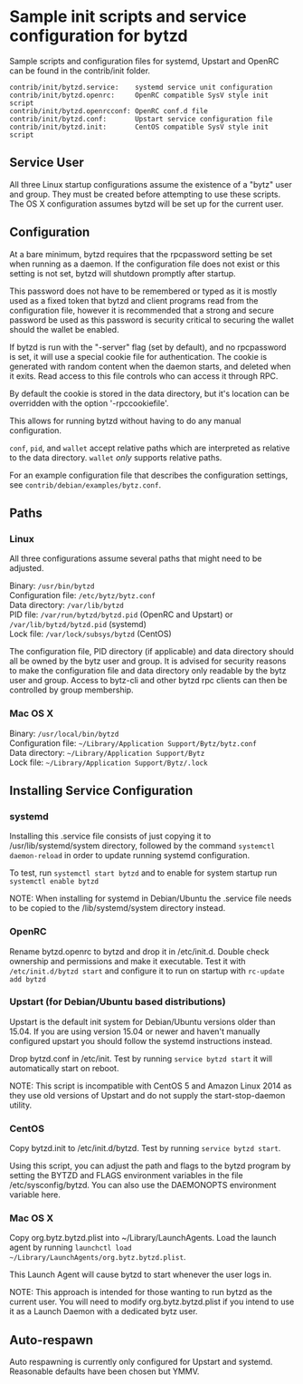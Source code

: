 Sample init scripts and service configuration for bytzd
==========================================================

Sample scripts and configuration files for systemd, Upstart and OpenRC
can be found in the contrib/init folder.

    contrib/init/bytzd.service:    systemd service unit configuration
    contrib/init/bytzd.openrc:     OpenRC compatible SysV style init script
    contrib/init/bytzd.openrcconf: OpenRC conf.d file
    contrib/init/bytzd.conf:       Upstart service configuration file
    contrib/init/bytzd.init:       CentOS compatible SysV style init script

Service User
---------------------------------

All three Linux startup configurations assume the existence of a "bytz" user
and group.  They must be created before attempting to use these scripts.
The OS X configuration assumes bytzd will be set up for the current user.

Configuration
---------------------------------

At a bare minimum, bytzd requires that the rpcpassword setting be set
when running as a daemon.  If the configuration file does not exist or this
setting is not set, bytzd will shutdown promptly after startup.

This password does not have to be remembered or typed as it is mostly used
as a fixed token that bytzd and client programs read from the configuration
file, however it is recommended that a strong and secure password be used
as this password is security critical to securing the wallet should the
wallet be enabled.

If bytzd is run with the "-server" flag (set by default), and no rpcpassword is set,
it will use a special cookie file for authentication. The cookie is generated with random
content when the daemon starts, and deleted when it exits. Read access to this file
controls who can access it through RPC.

By default the cookie is stored in the data directory, but it's location can be overridden
with the option '-rpccookiefile'.

This allows for running bytzd without having to do any manual configuration.

`conf`, `pid`, and `wallet` accept relative paths which are interpreted as
relative to the data directory. `wallet` *only* supports relative paths.

For an example configuration file that describes the configuration settings,
see `contrib/debian/examples/bytz.conf`.

Paths
---------------------------------

### Linux

All three configurations assume several paths that might need to be adjusted.

Binary:              `/usr/bin/bytzd`  
Configuration file:  `/etc/bytz/bytz.conf`  
Data directory:      `/var/lib/bytzd`  
PID file:            `/var/run/bytzd/bytzd.pid` (OpenRC and Upstart) or `/var/lib/bytzd/bytzd.pid` (systemd)  
Lock file:           `/var/lock/subsys/bytzd` (CentOS)  

The configuration file, PID directory (if applicable) and data directory
should all be owned by the bytz user and group.  It is advised for security
reasons to make the configuration file and data directory only readable by the
bytz user and group.  Access to bytz-cli and other bytzd rpc clients
can then be controlled by group membership.

### Mac OS X

Binary:              `/usr/local/bin/bytzd`  
Configuration file:  `~/Library/Application Support/Bytz/bytz.conf`  
Data directory:      `~/Library/Application Support/Bytz`  
Lock file:           `~/Library/Application Support/Bytz/.lock`  

Installing Service Configuration
-----------------------------------

### systemd

Installing this .service file consists of just copying it to
/usr/lib/systemd/system directory, followed by the command
`systemctl daemon-reload` in order to update running systemd configuration.

To test, run `systemctl start bytzd` and to enable for system startup run
`systemctl enable bytzd`

NOTE: When installing for systemd in Debian/Ubuntu the .service file needs to be copied to the /lib/systemd/system directory instead.

### OpenRC

Rename bytzd.openrc to bytzd and drop it in /etc/init.d.  Double
check ownership and permissions and make it executable.  Test it with
`/etc/init.d/bytzd start` and configure it to run on startup with
`rc-update add bytzd`

### Upstart (for Debian/Ubuntu based distributions)

Upstart is the default init system for Debian/Ubuntu versions older than 15.04. If you are using version 15.04 or newer and haven't manually configured upstart you should follow the systemd instructions instead.

Drop bytzd.conf in /etc/init.  Test by running `service bytzd start`
it will automatically start on reboot.

NOTE: This script is incompatible with CentOS 5 and Amazon Linux 2014 as they
use old versions of Upstart and do not supply the start-stop-daemon utility.

### CentOS

Copy bytzd.init to /etc/init.d/bytzd. Test by running `service bytzd start`.

Using this script, you can adjust the path and flags to the bytzd program by
setting the BYTZD and FLAGS environment variables in the file
/etc/sysconfig/bytzd. You can also use the DAEMONOPTS environment variable here.

### Mac OS X

Copy org.bytz.bytzd.plist into ~/Library/LaunchAgents. Load the launch agent by
running `launchctl load ~/Library/LaunchAgents/org.bytz.bytzd.plist`.

This Launch Agent will cause bytzd to start whenever the user logs in.

NOTE: This approach is intended for those wanting to run bytzd as the current user.
You will need to modify org.bytz.bytzd.plist if you intend to use it as a
Launch Daemon with a dedicated bytz user.

Auto-respawn
-----------------------------------

Auto respawning is currently only configured for Upstart and systemd.
Reasonable defaults have been chosen but YMMV.
